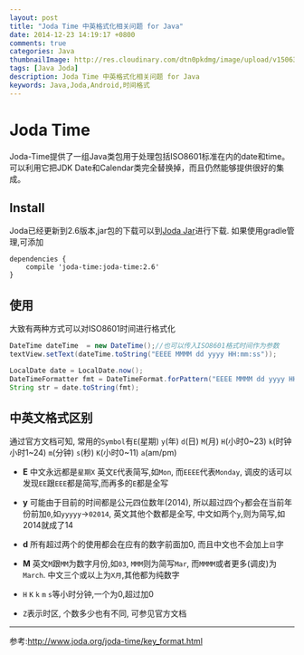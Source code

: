 ```yaml
---
layout: post
title: "Joda Time 中英格式化相关问题 for Java"
date: 2014-12-23 14:19:17 +0800
comments: true
categories: Java
thumbnailImage: http://res.cloudinary.com/dtn0pkdmg/image/upload/v1506326187/joda_e277de.png
tags: [Java Joda]
description: Joda Time 中英格式化相关问题 for Java
keywords: Java,Joda,Android,时间格式
---
```

# Joda Time

Joda-Time提供了一组Java类包用于处理包括ISO8601标准在内的date和time。可以利用它把JDK Date和Calendar类完全替换掉，而且仍然能够提供很好的集成。  

## Install

Joda已经更新到2.6版本,jar包的下载可以到[Joda Jar](https://github.com/JodaOrg/joda-time/releases/tag/v2.6)进行下载.
如果使用gradle管理,可添加 

```
dependencies {
    compile 'joda-time:joda-time:2.6'
}
```
<!--more-->
## 使用
大致有两种方式可以对ISO8601时间进行格式化

```Java
DateTime dateTime  = new DateTime();//也可以传入ISO8601格式时间作为参数
textView.setText(dateTime.toString("EEEE MMMM dd yyyy HH:mm:ss"));
```

```Java
LocalDate date = LocalDate.now();
DateTimeFormatter fmt = DateTimeFormat.forPattern("EEEE MMMM dd yyyy HH:mm:ss");
String str = date.toString(fmt);
```

## 中英文格式区别
通过官方文档可知, 常用的`Symbol`有`E`(星期) `y`(年) `d`(日) `M`(月) `H`(小时0~23) `k`(时钟小时1~24) `m`(分钟) `s`(秒) `K`(小时0~11) `a`(am/pm)

 - **E** 中文永远都是`星期X` 英文`E`代表简写,如`Mon`, 而`EEEE`代表`Monday`, 调皮的话可以发现`EE`跟`EEE`都是简写,而再多的`E`都是全写

 - **y** 可能由于目前的时间都是公元四位数年(2014), 所以超过四个`y`都会在当前年份前加`0`,如`yyyyy`->`02014`, 英文其他个数都是全写, 中文如两个`y`,则为简写,如2014就成了14

 - **d** 所有超过两个的使用都会在应有的数字前面加0, 而且中文也不会加上`日`字

 - **M** 英文`M`跟`MM`为数字月份,如`03`, `MMM`则为简写`Mar`, 而`MMMM`或者更多(调皮)为`March`. 中文三个或以上为`X月`,其他都为纯数字

 - `H` `K` `k` `m` `s`等小时分钟,一个为0,超过加0

 - `Z`表示时区, 个数多少也有不同, 可参见官方文档


------------------
参考:http://www.joda.org/joda-time/key_format.html



